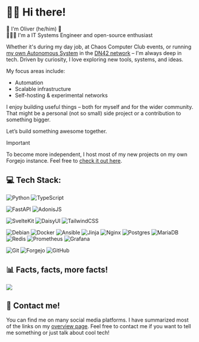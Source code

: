# 👋🏻 Hi there!
👋 I'm Oliver (he/him) 🌈  
🧑🏻‍💻 I'm a IT Systems Engineer and open-source enthusiast

Whether it's during my day job, at Chaos Computer Club events, or running [my own Autonomous System](https://dn42.bluemedia.dev) in the [DN42 network](https://dn42.dev/Home) – I'm always deep in tech. Driven by curiosity, I love exploring new tools, systems, and ideas.

My focus areas include:  
- Automation  
- Scalable infrastructure  
- Self-hosting & experimental networks

I enjoy building useful things – both for myself and for the wider community. That might be a personal (not so small) side project or a contribution to something bigger.

Let’s build something awesome together.

> [!IMPORTANT]
> To become more independent, I host most of my new projects on my own Forgejo instance. Feel free to [check it out here](https://git.bluemedia.dev/Bluemedia).

## 💻 Tech Stack:
![Python](https://img.shields.io/badge/python-3670A0?style=for-the-badge&logo=python&logoColor=ffdd54) ![TypeScript](https://img.shields.io/badge/typescript-%23007ACC.svg?style=for-the-badge&logo=typescript&logoColor=white)

![FastAPI](https://img.shields.io/badge/FastAPI-005571?style=for-the-badge&logo=fastapi) ![AdonisJS](https://img.shields.io/badge/adonisjs-%23220052.svg?style=for-the-badge&logo=adonisjs&logoColor=white)

![SvelteKit](https://img.shields.io/badge/sveltekit-%23ff3e00.svg?style=for-the-badge&logo=svelte&logoColor=white) ![DaisyUI](https://img.shields.io/badge/daisyui-5A0EF8?style=for-the-badge&logo=daisyui&logoColor=white) ![TailwindCSS](https://img.shields.io/badge/tailwindcss-%2338B2AC.svg?style=for-the-badge&logo=tailwind-css&logoColor=white)

![Debian](https://img.shields.io/badge/debian-%23A81D33.svg?style=for-the-badge&logo=debian&logoColor=white) ![Docker](https://img.shields.io/badge/docker-%230db7ed.svg?style=for-the-badge&logo=docker&logoColor=white) ![Ansible](https://img.shields.io/badge/ansible-%231A1918.svg?style=for-the-badge&logo=ansible&logoColor=white) ![Jinja](https://img.shields.io/badge/jinja-white.svg?style=for-the-badge&logo=jinja&logoColor=black) ![Nginx](https://img.shields.io/badge/nginx-%23009639.svg?style=for-the-badge&logo=nginx&logoColor=white) ![Postgres](https://img.shields.io/badge/postgres-%23316192.svg?style=for-the-badge&logo=postgresql&logoColor=white) ![MariaDB](https://img.shields.io/badge/MariaDB-003545?style=for-the-badge&logo=mariadb&logoColor=white) ![Redis](https://img.shields.io/badge/redis-%23DD0031.svg?style=for-the-badge&logo=redis&logoColor=white) ![Prometheus](https://img.shields.io/badge/Prometheus-E6522C?style=for-the-badge&logo=Prometheus&logoColor=white) ![Grafana](https://img.shields.io/badge/grafana-%23F46800.svg?style=for-the-badge&logo=grafana&logoColor=white)

![Git](https://img.shields.io/badge/git-%23F05033.svg?style=for-the-badge&logo=git&logoColor=white) ![Forgejo](https://img.shields.io/badge/forgejo-%23FB923C.svg?style=for-the-badge&logo=forgejo&logoColor=white) ![GitHub](https://img.shields.io/badge/github-%23121011.svg?style=for-the-badge&logo=github&logoColor=white)

## 📊 Facts, facts, more facts!
![](https://github-readme-stats.vercel.app/api?username=BluemediaDev&theme=dark&hide_border=false&include_all_commits=true&count_private=true)<br/>

## 📨 Contact me!
You can find me on many social media platforms. I have summarized most of the links on my [overview page](https://bluemedia.dev/social). Feel free to contact me if you want to tell me something or just talk about cool tech!